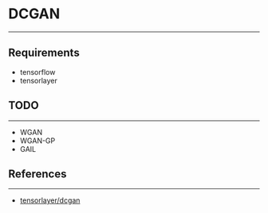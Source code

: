 # DCGAN
----------------
## Requirements

* tensorflow
* tensorlayer

## TODO
----------------
* WGAN
* WGAN-GP
* GAIL

## References
----------------
* [tensorlayer/dcgan](https://github.com/tensorlayer/dcgan)
